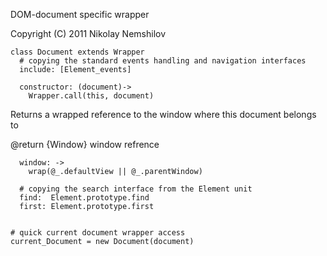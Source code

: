 DOM-document specific wrapper

Copyright (C) 2011 Nikolay Nemshilov

```coffee-aside
class Document extends Wrapper
  # copying the standard events handling and navigation interfaces
  include: [Element_events]

  constructor: (document)->
    Wrapper.call(this, document)
```

Returns a wrapped reference to the window where
this document belongs to

@return {Window} window refrence

```coffee-aside
  window: ->
    wrap(@_.defaultView || @_.parentWindow)

  # copying the search interface from the Element unit
  find:  Element.prototype.find
  first: Element.prototype.first


# quick current document wrapper access
current_Document = new Document(document)
```
